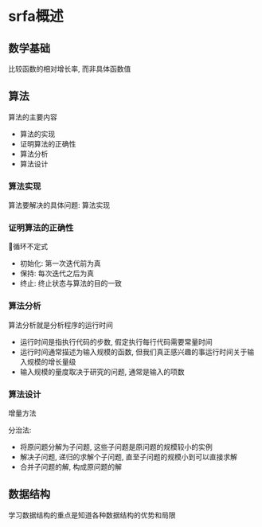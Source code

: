 # srfa概述

## 数学基础

比较函数的相对增长率, 而非具体函数值

## 算法

算法的主要内容

* 算法的实现
* 证明算法的正确性
* 算法分析
* 算法设计

### 算法实现

算法要解决的具体问题: 算法实现

### 证明算法的正确性

循环不定式

* 初始化: 第一次迭代前为真
* 保持: 每次迭代之后为真
* 终止: 终止状态与算法的目的一致

### 算法分析

算法分析就是分析程序的运行时间

* 运行时间是指执行代码的步数, 假定执行每行代码需要常量时间
* 运行时间通常描述为输入规模的函数, 但我们真正感兴趣的事运行时间关于输入规模的增长量级
* 输入规模的量度取决于研究的问题, 通常是输入的项数

### 算法设计

增量方法

分治法:

* 将原问题分解为子问题, 这些子问题是原问题的规模较小的实例
* 解决子问题, 递归的求解个子问题, 直至子问题的规模小到可以直接求解
* 合并子问题的解, 构成原问题的解

## 数据结构

学习数据结构的重点是知道各种数据结构的优势和局限
